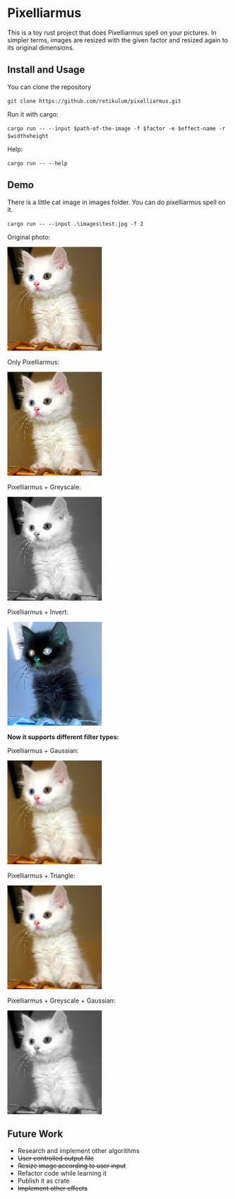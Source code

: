 # Pixelliarmus

This is a toy rust project that does Pixelliarmus spell on your pictures. In simpler terms, images are resized with the given factor and resized again to its original dimensions.

## Install and Usage

You can clone the repository

`git clone https://github.com/retikulum/pixelliarmus.git`

Run it with cargo:

`cargo run -- --input $path-of-the-image -f $factor -e $effect-name -r $widthxheight`

Help:

`cargo run -- --help`

## Demo

There is a little cat image in images folder. You can do pixelliarmus spell on it.

`cargo run -- --input .\images\test.jpg -f 2`

Original photo:

![](/images/test.jpg)

Only Pixelliarmus:

![](/images/test-2-.jpg)

Pixelliarmus + Greyscale:

![](/images/test-2-greyscale.jpg)

Pixelliarmus + Invert:

![](/images/test-2-invert.jpg)

**Now it supports different filter types:**

Pixelliarmus + Gaussian:

![](/images/test-2-gaussian.jpg)

Pixelliarmus + Triangle:

![](/images/test-2-triangle.jpg)

Pixelliarmus + Greyscale + Gaussian:

![](/images/test-2-greyscale-gaussian.jpg)


## Future Work

- Research and implement other algorithms
- <del>User controlled output file<del>
- <del>Resize image according to user input<del>
- Refactor code while learning it
- Publish it as crate
- <del>Implement other effects<del>